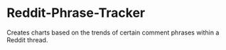 # Reddit-Phrase-Tracker
Creates charts based on the trends of certain comment phrases within a Reddit thread.
